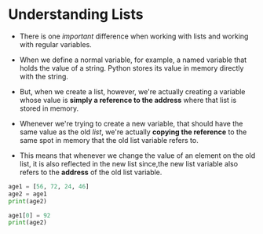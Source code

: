 # Understanding Lists

* There is one *important* difference when working with lists and working with regular variables.

* When we define a normal variable, for example, a named variable that holds the value of a string. Python stores its value in memory directly with the string.

* But, when we create a list, however, we're actually creating a variable whose value is **simply a reference to the address** where that list is stored in memory.

* Whenever we're trying to create a new variable, that should have the same value as the old _list_, we're actually **copying the reference** to the same spot in memory that the old list variable refers to.

* This means that whenever we change the value of an element on the old list, it is also reflected in the new list since,the new list variable also refers to the **address** of the old list variable.

```python
age1 = [56, 72, 24, 46]
age2 = age1
print(age2)

age1[0] = 92
print(age2)
```
